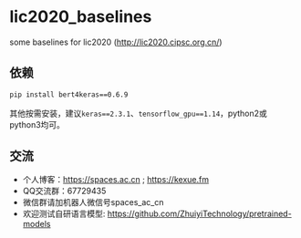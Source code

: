 # lic2020_baselines
some baselines for lic2020 (http://lic2020.cipsc.org.cn/)

## 依赖

```bash
pip install bert4keras==0.6.9
```

其他按需安装，建议`keras==2.3.1`、`tensorflow_gpu==1.14`，python2或python3均可。

## 交流
- 个人博客：https://spaces.ac.cn ; https://kexue.fm
- QQ交流群：67729435
- 微信群请加机器人微信号spaces_ac_cn
- 欢迎测试自研语言模型: https://github.com/ZhuiyiTechnology/pretrained-models
